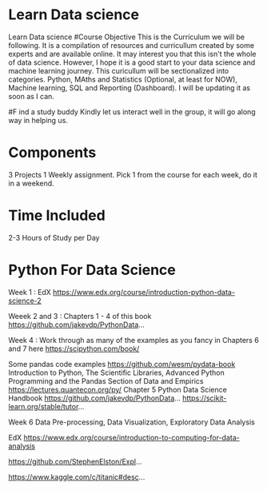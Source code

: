 # Learn Data science
Learn Data science 
#Course Objective
This is the Curriculum we will be following. It is a compilation of resources and curricullum created by some experts and are available online. It may interest you that this isn't the whole of data science. However, I hope it is a good start to your data science and machine learning journey. This curicullum will be sectionalized into categories. Python, MAths and Statistics (Optional, at least for NOW), Machine learning, SQL and Reporting (Dashboard). I will be updating it as soon as I can.  

#F ind a study buddy
Kindly let us interact well in the group, it will go along way in helping us. 

# Components
3 Projects
1 Weekly assignment. Pick 1 from the course for each week, do it in a weekend.

# Time Included
2-3 Hours of Study per Day

# Python For Data Science
Week 1 : EdX https://www.edx.org/course/introduction-python-data-science-2

Weeek 2 and 3 : Chapters 1 - 4 of this book https://github.com/jakevdp/PythonData...

Week 4 : Work through as many of the examples as you fancy in Chapters 6 and 7 here https://scipython.com/book/

Some pandas code examples https://github.com/wesm/pydata-book
Introduction to Python, The Scientific Libraries, Advanced Python Programming and the Pandas Section of Data and Empirics https://lectures.quantecon.org/py/
Chapter 5 Python Data Science Handbook https://github.com/jakevdp/PythonData...
https://scikit-learn.org/stable/tutor...

Week 6 Data Pre-processing, Data Visualization, Exploratory Data Analysis

EdX https://www.edx.org/course/introduction-to-computing-for-data-analysis

https://github.com/StephenElston/Expl...

https://www.kaggle.com/c/titanic#desc...

